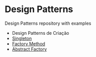 # Design Patterns
Design Patterns repository with examples
 - Design Patterns de Criação
  - [Singleton](Singleton)
  - [Factory Method](FactoryMethod)
  - [Abstract Factory](AbstractFactory)
